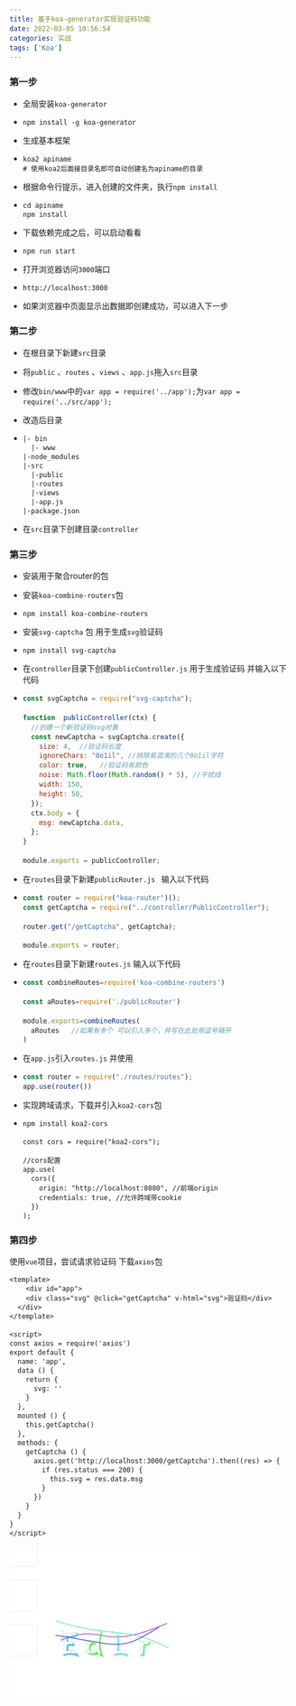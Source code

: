 ```yaml
---
title: 基于koa-generator实现验证码功能
date: 2022-03-05 10:56:54
categories: 实战
tags: ['Koa']
---
```


### 第一步

- 全局安装`koa-generator`

- ```shell
  npm install -g koa-generator
  ```

- 生成基本框架

- ```shell
  koa2 apiname    
  # 使用koa2后面接目录名即可自动创建名为apiname的目录
  ```

- 根据命令行提示，进入创建的文件夹，执行`npm install`

- ```shell
  cd apiname
  npm install
  ```

- 下载依赖完成之后，可以启动看看

- ```shell
  npm run start
  ```

- 打开浏览器访问`3000`端口

- ```shell
  http://localhost:3000
  ```

- 如果浏览器中页面显示出数据即创建成功，可以进入下一步



### 第二步

- 在根目录下新建`src`目录

- 将`public` 、`routes` 、`views` 、`app.js`拖入`src`目录

- 修改`bin/www`中的`var app = require('../app');`为`var app = require('../src/app');`

- 改造后目录

- ```shell
  |- bin
    |- www
  |-node_modules
  |-src
    |-public
    |-routes
    |-views
    |-app.js
  |-package.json
  ```

- 在`src`目录下创建目录`controller`



### 第三步

- 安装用于聚合router的包

- 安装`koa-combine-routers`包

- ```shell
  npm install koa-combine-routers
  ```

- 安装`svg-captcha`  包 用于生成`svg`验证码

- ```shell
  npm install svg-captcha
  ```

- 在`controller`目录下创建`publicController.js` 用于生成验证码 并输入以下代码

- ```js
  const svgCaptcha = require("svg-captcha");
  
  function  publicController(ctx) {
    //创建一个新验证码svg对象 
    const newCaptcha = svgCaptcha.create({
      size: 4,  //验证码长度
      ignoreChars: "0o1il", //排除易混淆的几个0o1il字符
      color: true,   //验证码有颜色
      noise: Math.floor(Math.random() * 5), //干扰线
      width: 150,  
      height: 50,
    });
    ctx.body = {
      msg: newCaptcha.data,
    };
  }
  
  module.exports = publicController;
  ```

- 在`routes`目录下新建`publicRouter.js ` 输入以下代码

- ```js
  const router = require("koa-router")();
  const getCaptcha = require("../controller/PublicController");
  
  router.get("/getCaptcha", getCaptcha);
  
  module.exports = router;
  ```

- 在`routes`目录下新建`routes.js` 输入以下代码

- ```js
  const combineRoutes=require('koa-combine-routers')
  
  const aRoutes=require('./publicRouter')
  
  module.exports=combineRoutes(
    aRoutes   //如果有多个 可以引入多个，并写在此处用逗号隔开
  )
  ```

- 在`app.js`引入`routes.js` 并使用

- ```js
  const router = require("./routes/routes");
  app.use(router())
  ```

- 实现跨域请求，下载并引入`koa2-cors`包

- ```shell
  npm install koa2-cors
  
  const cors = require("koa2-cors");
  
  //cors配置
  app.use(
    cors({
      origin: "http://localhost:8080", //前端origin
      credentials: true, //允许跨域带cookie
    })
  );
  ```



### 第四步

使用`vue`项目，尝试请求验证码  下载`axios`包

```vue
<template>
	<div id="app">
    <div class="svg" @click="getCaptcha" v-html="svg">验证码</div>
  </div>
</template>

<script>
const axios = require('axios')
export default {
  name: 'app',
  data () {
    return {
      svg: ''
    }
  },
  mounted () {
    this.getCaptcha()
  },
  methods: {
    getCaptcha () {
      axios.get('http://localhost:3000/getCaptcha').then((res) => {
        if (res.status === 200) {
          this.svg = res.data.msg
        }
      })
    }
  }
}
</script>
```

![image-20220111225233945](https://raw.githubusercontent.com/liyunfuyyyy/img-url/master/202201112252049.png)

